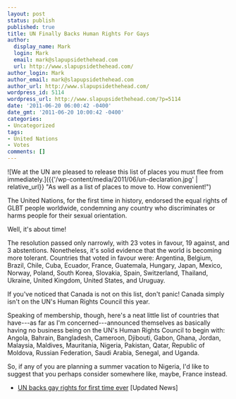 ```yaml
---
layout: post
status: publish
published: true
title: UN Finally Backs Human Rights For Gays
author:
  display_name: Mark
  login: Mark
  email: mark@slapupsidethehead.com
  url: http://www.slapupsidethehead.com/
author_login: Mark
author_email: mark@slapupsidethehead.com
author_url: http://www.slapupsidethehead.com/
wordpress_id: 5114
wordpress_url: http://www.slapupsidethehead.com/?p=5114
date: '2011-06-20 06:00:42 -0400'
date_gmt: '2011-06-20 10:00:42 -0400'
categories:
- Uncategorized
tags:
- United Nations
- Votes
comments: []
---
```

![We at the UN are pleased to release this list of places you must flee from immediately.]({{'/wp-content/media/2011/06/un-declaration.jpg' | relative_url}} "As well as a list of places to move to. How convenient!")

The United Nations, for the first time in history, endorsed the equal rights of GLBT people worldwide, condemning any country who discriminates or harms people for their sexual orientation.

Well, it's about time!

The resolution passed only narrowly, with 23 votes in favour, 19 against, and 3 abstentions. Nonetheless, it's solid evidence that the world is becoming more tolerant. Countries that voted in favour were: Argentina, Belgium, Brazil, Chile, Cuba, Ecuador, France, Guatemala, Hungary, Japan, Mexico, Norway, Poland, South Korea, Slovakia, Spain, Switzerland, Thailand, Ukraine, United Kingdom, United States, and Uruguay.

If you've noticed that Canada is not on this list, don't panic! Canada simply isn't on the UN's Human Rights Council this year.

Speaking of membership, though, here's a neat little list of countries that have---as far as I'm concerned---announced themselves as basically having no business being on the UN's Human Rights Council to begin with: Angola, Bahrain, Bangladesh, Cameroon, Djibouti, Gabon, Ghana, Jordan, Malaysia, Maldives, Mauritania, Nigeria, Pakistan, Qatar, Republic of Moldova, Russian Federation, Saudi Arabia, Senegal, and Uganda.

So, if any of you are planning a summer vacation to Nigeria, I'd like to suggest that you perhaps consider somewhere like, maybe, France instead.

- [UN backs gay rights for first time ever](http://updatednews.ca/2011/06/17/un-backs-gay-rights-for-first-time-ever/) [Updated News]
